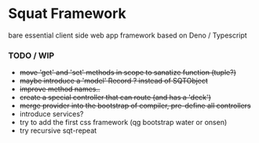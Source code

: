 # Squat Framework

bare essential client side web app framework based on Deno / Typescript

### TODO / WIP
- ~~move 'get' and 'set' methods in scope to sanatize function (tuple?)~~
- ~~maybe introduce a 'model' Record ? instead of SQTObject~~
- ~~improve method names..~~
- ~~create a special controller that can route (and has a 'deck')~~
- ~~merge provider into the bootstrap of compiler, pre-define all controllers~~
- introduce services?
- try to add the first css framework (qg bootstrap water or onsen)
- try recursive sqt-repeat
